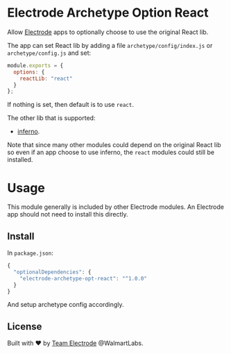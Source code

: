 # Electrode Archetype Option React

Allow [Electrode](https://github.com/electrode-io/electrode) apps to optionally choose to use the original React lib.

The app can set React lib by adding a file `archetype/config/index.js` or `archetype/config.js` and set:

```js
module.exports = {
  options: {
    reactLib: "react"
  }
};
```

If nothing is set, then default is to use `react`.

The other lib that is supported:

-   [inferno](https://github.com/infernojs/inferno).

Note that since many other modules could depend on the original React lib so even if an app choose to use inferno, the `react` modules could still be installed.

# Usage

This module generally is included by other Electrode modules.  An Electrode app should not need to install this directly.

## Install

In `package.json`:

```js
{
  "optionalDependencies": {
    "electrode-archetype-opt-react": "^1.0.0"
  }
}
```

And setup archetype config accordingly.

## License

Built with :heart: by [Team Electrode](https://github.com/orgs/electrode-io/people) @WalmartLabs.
